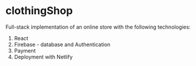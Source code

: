 # clothingShop

Full-stack implementation of an online store with the following technologies:

1. React
2. Firebase - database and Authentication
3. Payment 
4. Deployment with Netlify

